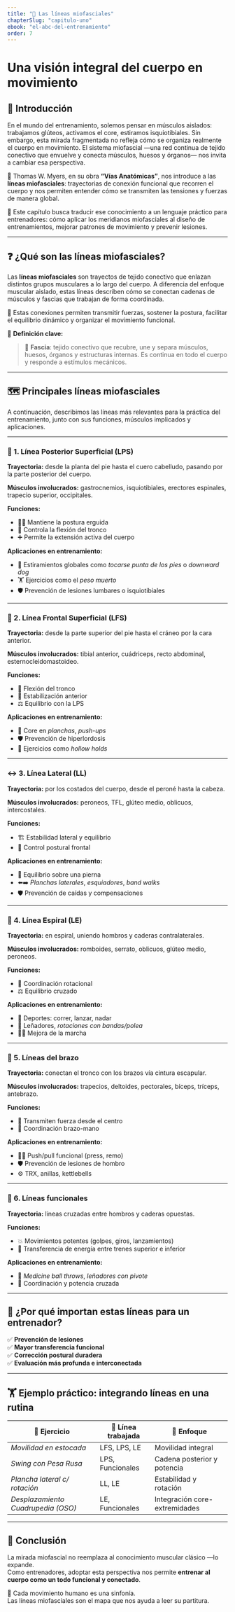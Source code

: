 ```yaml
---
title: "🧶 Las líneas miofasciales"
chapterSlug: "capitulo-uno"
ebook: "el-abc-del-entrenamiento"
order: 7
---
```

# Una visión integral del cuerpo en movimiento

## 🧠 Introducción

En el mundo del entrenamiento, solemos pensar en músculos aislados: trabajamos glúteos, activamos el core, estiramos isquiotibiales. Sin embargo, esta mirada fragmentada no refleja cómo se organiza realmente el cuerpo en movimiento. El sistema miofascial —una red continua de tejido conectivo que envuelve y conecta músculos, huesos y órganos— nos invita a cambiar esa perspectiva.

📘 Thomas W. Myers, en su obra **“Vías Anatómicas”**, nos introduce a las **líneas miofasciales**: trayectorias de conexión funcional que recorren el cuerpo y nos permiten entender cómo se transmiten las tensiones y fuerzas de manera global.

🎯 Este capítulo busca traducir ese conocimiento a un lenguaje práctico para entrenadores: cómo aplicar los meridianos miofasciales al diseño de entrenamientos, mejorar patrones de movimiento y prevenir lesiones.

---

## ❓ ¿Qué son las líneas miofasciales?

Las **líneas miofasciales** son trayectos de tejido conectivo que enlazan distintos grupos musculares a lo largo del cuerpo. A diferencia del enfoque muscular aislado, estas líneas describen cómo se conectan cadenas de músculos y fascias que trabajan de forma coordinada.

🔗 Estas conexiones permiten transmitir fuerzas, sostener la postura, facilitar el equilibrio dinámico y organizar el movimiento funcional.

📌 **Definición clave:**

> 🧬 **Fascia**: tejido conectivo que recubre, une y separa músculos, huesos, órganos y estructuras internas. Es continua en todo el cuerpo y responde a estímulos mecánicos.

---

## 🗺️ Principales líneas miofasciales

A continuación, describimos las líneas más relevantes para la práctica del entrenamiento, junto con sus funciones, músculos implicados y aplicaciones.

---

### 🦶 1. Línea Posterior Superficial (LPS)

**Trayectoria:** desde la planta del pie hasta el cuero cabelludo, pasando por la parte posterior del cuerpo.

**Músculos involucrados:** gastrocnemios, isquiotibiales, erectores espinales, trapecio superior, occipitales.

**Funciones:**

- 🧍‍♂️ Mantiene la postura erguida  
- 🔁 Controla la flexión del tronco  
- ➕ Permite la extensión activa del cuerpo

**Aplicaciones en entrenamiento:**

- 🧘 Estiramientos globales como *tocarse punta de los pies* o *downward dog*  
- 🏋️ Ejercicios como el *peso muerto*  
- 🛡️ Prevención de lesiones lumbares o isquiotibiales

---

### 🧍 2. Línea Frontal Superficial (LFS)

**Trayectoria:** desde la parte superior del pie hasta el cráneo por la cara anterior.

**Músculos involucrados:** tibial anterior, cuádriceps, recto abdominal, esternocleidomastoideo.

**Funciones:**

- 🔄 Flexión del tronco  
- 🧱 Estabilización anterior  
- ⚖️ Equilibrio con la LPS

**Aplicaciones en entrenamiento:**

- 💪 Core en *planchas*, *push-ups*  
- 🛡️ Prevención de hiperlordosis  
- 🔄 Ejercicios como *hollow holds*

---

### ↔️ 3. Línea Lateral (LL)

**Trayectoria:** por los costados del cuerpo, desde el peroné hasta la cabeza.

**Músculos involucrados:** peroneos, TFL, glúteo medio, oblicuos, intercostales.

**Funciones:**

- 🏗️ Estabilidad lateral y equilibrio  
- 📏 Control postural frontal

**Aplicaciones en entrenamiento:**

- 🦵 Equilibrio sobre una pierna  
- ⬅️➡️ *Planchas laterales*, *esquiadores*, *band walks*  
- 🛡️ Prevención de caídas y compensaciones

---

### 🔁 4. Línea Espiral (LE)

**Trayectoria:** en espiral, uniendo hombros y caderas contralaterales.

**Músculos involucrados:** romboides, serrato, oblicuos, glúteo medio, peroneos.

**Funciones:**

- 🔄 Coordinación rotacional  
- ⚖️ Equilibrio cruzado

**Aplicaciones en entrenamiento:**

- 🏃 Deportes: correr, lanzar, nadar  
- 🔄 Leñadores, *rotaciones con bandas/polea*  
- 🚶‍♂️ Mejora de la marcha

---

### 💪 5. Líneas del brazo

**Trayectoria:** conectan el tronco con los brazos vía cintura escapular.

**Músculos involucrados:** trapecios, deltoides, pectorales, bíceps, tríceps, antebrazo.

**Funciones:**

- 🔗 Transmiten fuerza desde el centro  
- 🤲 Coordinación brazo-mano

**Aplicaciones en entrenamiento:**

- 🏋️‍♀️ Push/pull funcional (press, remo)  
- 🛡️ Prevención de lesiones de hombro  
- ⚙️ TRX, anillas, kettlebells

---

### 🔗 6. Líneas funcionales

**Trayectoria:** líneas cruzadas entre hombros y caderas opuestas.

**Funciones:**

- 💥 Movimientos potentes (golpes, giros, lanzamientos)  
- 🔁 Transferencia de energía entre trenes superior e inferior

**Aplicaciones en entrenamiento:**

- 🥎 *Medicine ball throws*, *leñadores con pivote*  
- 🧠 Coordinación y potencia cruzada

---

## 🎯 ¿Por qué importan estas líneas para un entrenador?

✅ **Prevención de lesiones**  
✅ **Mayor transferencia funcional**  
✅ **Corrección postural duradera**  
✅ **Evaluación más profunda e interconectada**

---

## 🏋️ Ejemplo práctico: integrando líneas en una rutina

| 🏃 Ejercicio | 🧶 Línea trabajada | 🎯 Enfoque |
|--------------|-------------------|-------------|
| *Movilidad en estocada* | LFS, LPS, LE | Movilidad integral |
| *Swing con Pesa Rusa* | LPS, Funcionales | Cadena posterior y potencia |
| *Plancha lateral c/ rotación* | LL, LE | Estabilidad y rotación |
| *Desplazamiento Cuadrupedia (OSO)* | LE, Funcionales | Integración core-extremidades |

---

## 🧩 Conclusión

La mirada miofascial no reemplaza al conocimiento muscular clásico —lo expande.  
Como entrenadores, adoptar esta perspectiva nos permite **entrenar al cuerpo como un todo funcional y conectado**.

🎼 Cada movimiento humano es una sinfonía.  
Las líneas miofasciales son el mapa que nos ayuda a leer su partitura.
